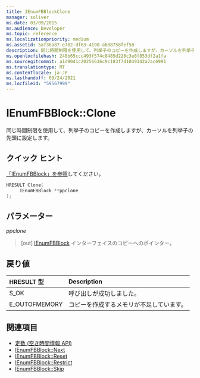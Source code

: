 ```yaml
---
title: IEnumFBBlockClone
manager: soliver
ms.date: 03/09/2015
ms.audience: Developer
ms.topic: reference
ms.localizationpriority: medium
ms.assetid: 5af36a87-e782-df63-4190-a608758fef50
description: 同じ時間制限を使用して、列挙子のコピーを作成しますが、カーソルを列挙子の先頭に設定します。
ms.openlocfilehash: 248b65ccc493f574c8485d228c3e8f853df2a1fa
ms.sourcegitcommit: a1d9041c20256616c9c183f7d1049142a7ac6991
ms.translationtype: MT
ms.contentlocale: ja-JP
ms.lasthandoff: 09/24/2021
ms.locfileid: "59567999"
---
```

# <a name="ienumfbblockclone"></a>IEnumFBBlock::Clone

同じ時間制限を使用して、列挙子のコピーを作成しますが、カーソルを列挙子の先頭に設定します。
  
## <a name="quick-info"></a>クイック ヒント

[「IEnumFBBlock」を参照](ienumfbblock.md)してください。
  
```cpp
HRESULT Clone(  
     IEnumFBBlock **ppclone 
); 
```

## <a name="parameters"></a>パラメーター

_ppclone_
  
> [out] [IEnumFBBlock](ienumfbblock.md) インターフェイスのコピーへのポインター。 
    
## <a name="return-values"></a>戻り値

|**HRESULT 型**|**Description**|
|:-----|:-----|
|S_OK  <br/> |呼び出しが成功しました。  <br/> |
|E_OUTOFMEMORY  <br/> |コピーを作成するメモリが不足しています。  <br/> |
   
## <a name="see-also"></a>関連項目

- [定数 (空き時間情報 API)](constants-free-busy-api.md)
- [IEnumFBBlock::Next](ienumfbblock-next.md)  
- [IEnumFBBlock::Reset](ienumfbblock-reset.md)  
- [IEnumFBBlock::Restrict](ienumfbblock-restrict.md)  
- [IEnumFBBlock::Skip](ienumfbblock-skip.md)

